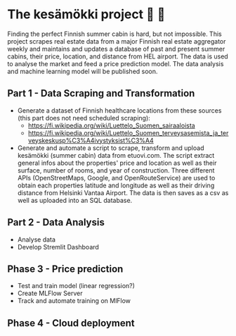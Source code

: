 # The kesämökki project 🏡 :evergreen_tree:
Finding the perfect Finnish summer cabin is hard, but not impossible.
This project scrapes real estate data from a major Finnish real estate aggregator weekly and maintains and updates a database of past and present summer cabins, their price, location, and distance from HEL airport. The data is used to analyse the market and feed a price prediction model. 
The data analysis and machine learning model will be published soon.

## Part 1 - Data Scraping and Transformation
  - Generate a dataset of Finnish healthcare locations from these sources (this part does not need scheduled scraping):
    - https://fi.wikipedia.org/wiki/Luettelo_Suomen_sairaaloista
    - https://fi.wikipedia.org/wiki/Luettelo_Suomen_terveysasemista_ja_terveyskeskusp%C3%A4ivystyksist%C3%A4
  - Generate and automate a script to scrape, transform and upload kesämökki (summer cabin) data from etuovi.com. The script extract general infos about the properties' price and location as well as their surface, number of rooms, and year of construction. Three different APIs (OpenStreetMaps, Google, and OpenRouteService) are used to obtain each properties latitude and longitude as well as their driving distance from Helsinki Vantaa Airport. The data is then saves as a csv as well as uploaded into an SQL database.

## Part 2 - Data Analysis
 - Analyse data
 - Develop Stremlit Dashboard
 
 ## Phase 3 - Price prediction
 - Test and train model (linear regression?)
 - Create MLFlow Server
 - Track and automate training on MlFlow

## Phase 4 - Cloud deployment
